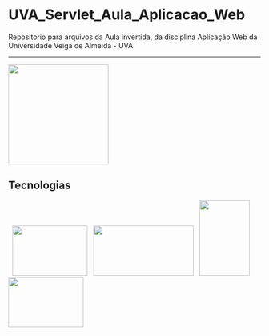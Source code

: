 # UVA_Servlet_Aula_Aplicacao_Web
Repositorio para arquivos da Aula invertida, da disciplina Aplicação Web da Universidade Veiga de Almeida - UVA


<hr>
<img src="https://www.mundodomarketing.com.br/mundodomarketing/images/materias/logo_UVA_em_alta.jpg"
width="200"/>
<br>

<h2> Tecnologias </h2>

<p>
&nbsp;
<img src="https://upload.wikimedia.org/wikipedia/fr/thumb/6/62/MySQL.svg/1200px-MySQL.svg.png"
width="150" height="100"/>
&nbsp;
<img src="https://upload.wikimedia.org/wikipedia/commons/thumb/d/d3/Logo_jQuery.svg/1200px-Logo_jQuery.svg.png"
width="200" height="100"/>
&nbsp;
<img src="https://upload.wikimedia.org/wikipedia/en/thumb/3/30/Java_programming_language_logo.svg/1200px-Java_programming_language_logo.svg.png"
width="100" height="150"/>
&nbsp;
<img src="https://upload.wikimedia.org/wikipedia/commons/thumb/b/b2/Bootstrap_logo.svg/1200px-Bootstrap_logo.svg.png"
width="150" height="100" />
</p>
